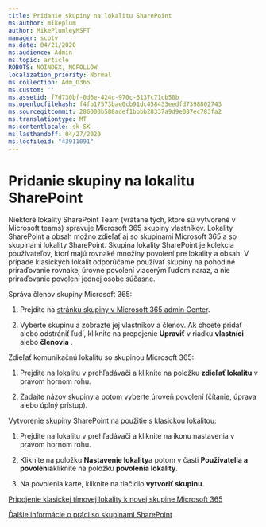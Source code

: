 ```yaml
---
title: Pridanie skupiny na lokalitu SharePoint
ms.author: mikeplum
author: MikePlumleyMSFT
manager: scotv
ms.date: 04/21/2020
ms.audience: Admin
ms.topic: article
ROBOTS: NOINDEX, NOFOLLOW
localization_priority: Normal
ms.collection: Adm_O365
ms.custom: ''
ms.assetid: f7d730bf-0d6e-424c-970c-6137c71cb50b
ms.openlocfilehash: f4fb17573bae0cb91dc458433eedfd7398802743
ms.sourcegitcommit: 286000b588adef1bbbb28337a9d9e087ec783fa2
ms.translationtype: MT
ms.contentlocale: sk-SK
ms.lasthandoff: 04/27/2020
ms.locfileid: "43911091"
---
```

# <a name="add-a-group-to-a-sharepoint-site"></a>Pridanie skupiny na lokalitu SharePoint

Niektoré lokality SharePoint Team (vrátane tých, ktoré sú vytvorené v Microsoft teams) spravuje Microsoft 365 skupiny vlastníkov. Lokality SharePoint a obsah možno zdieľať aj so skupinami Microsoft 365 a so skupinami lokality SharePoint. Skupina lokality SharePoint je kolekcia používateľov, ktorí majú rovnaké množiny povolení pre lokality a obsah. V prípade klasických lokalít odporúčame používať skupiny na pohodlné priraďovanie rovnakej úrovne povolení viacerým ľuďom naraz, a nie priraďovanie povolení jednej osobe súčasne.
  
Správa členov skupiny Microsoft 365:
  
1. Prejdite na [stránku skupiny v Microsoft 365 admin Center](https://portal.office.com/adminportal/home#/groups).
    
2. Vyberte skupinu a zobrazte jej vlastníkov a členov. Ak chcete pridať alebo odstrániť ľudí, kliknite na prepojenie **Upraviť** v riadku **vlastníci** alebo **členovia** . 
    
Zdieľať komunikačnú lokalitu so skupinou Microsoft 365:
  
1. Prejdite na lokalitu v prehľadávači a kliknite na položku **zdieľať lokalitu** v pravom hornom rohu. 
    
2. Zadajte názov skupiny a potom vyberte úroveň povolení (čítanie, úprava alebo úplný prístup).
    
Vytvorenie skupiny SharePoint na použitie s klasickou lokalitou:
  
1. Prejdite na lokalitu v prehľadávači a kliknite na ikonu nastavenia v pravom hornom rohu.
    
2. Kliknite na položku **Nastavenie lokality**a potom v časti **Používatelia a povolenia**kliknite na položku **povolenia lokality**.
    
3. Na povolenia karte, kliknite na tlačidlo **vytvoriť skupinu**.
    
[Pripojenie klasickej tímovej lokality k novej skupine Microsoft 365](https://go.microsoft.com/fwlink/?linkid=2008654)
  
[Ďalšie informácie o práci so skupinami SharePoint](https://go.microsoft.com/fwlink/?linkid=874658)
  

